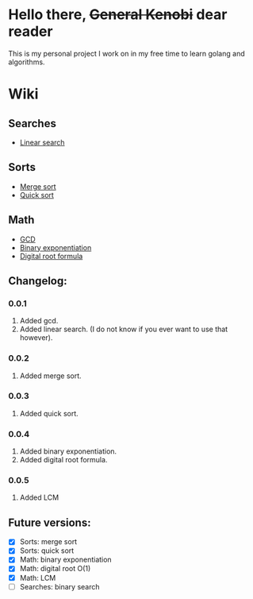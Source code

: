 # Hello there, ~~General Kenobi~~ dear reader
This is my personal project I work on in my free time
to learn golang and algorithms.

# Wiki
## Searches
* [Linear search](linearsearch.go) 
## Sorts
* [Merge sort](sortMerge.go)
* [Quick sort](sortQuick.go)
## Math
* [GCD](gcd.go)
* [Binary exponentiation](pow.go)
* [Digital root formula](digitalRoot.go)


## Changelog:
### 0.0.1
1. Added gcd.
2. Added linear search. (I do not know if you ever want to use that however).
### 0.0.2
1. Added merge sort.
### 0.0.3
1. Added quick sort.
### 0.0.4
1. Added binary exponentiation.
2. Added digital root formula.
### 0.0.5
1. Added LCM

## Future versions:
- [x] Sorts: merge sort
- [x] Sorts: quick sort
- [x] Math: binary exponentiation
- [x] Math: digital root O(1)
- [x] Math: LCM
- [ ] Searches: binary search
